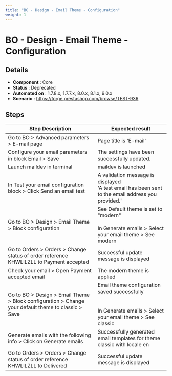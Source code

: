 ```yaml
---
title: "BO - Design - Email Theme - Configuration"
weight: 1
---
```


# BO - Design - Email Theme - Configuration
## Details
* **Component** : Core
* **Status** : Deprecated
* **Automated on** : 1.7.8.x, 1.7.7.x, 8.0.x, 8.1.x, 9.0.x
* **Scenario** : https://forge.prestashop.com/browse/TEST-936

## Steps
| Step Description | Expected result |
| ----- | ----- |
| Go to BO > Advanced parameters > E-mail page | Page title is 'E-mail' |
| Configure your email parameters in block Email > Save | The settings have been successfully updated. |
| Launch maildev in terminal | maildev is launched |
| In Test your email configuration block > Click Send an email test | A validation message is displayed<br>'A test email has been sent to the email address you provided.' |
| Go to BO > Design > Email Theme > Block configuration | See Default theme is set to "modern"<br><br>In Generate emails > Select your email theme > See modern |
| Go to Orders > Orders > Change status of order reference KHWLILZLL to Payment accepted | Successful update message is displayed |
| Check your email > Open Payment accepted email | The modern theme is applied |
| Go to BO > Design > Email Theme > Block configuration > Change your default theme to classic > Save | Email theme configuration saved successfully<br><br><br>In Generate emails > Select your email theme > See classic |
| Generate emails with the following info > Click on Generate emails | Successfully generated email templates for theme classic with locale en |
| Go to Orders > Orders > Change status of order reference KHWLILZLL to Delivered | Successful update message is displayed |
